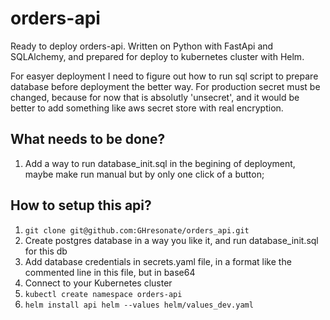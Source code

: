 # orders-api
Ready to deploy orders-api. Written on Python with FastApi and SQLAlchemy, and prepared for deploy to kubernetes cluster with Helm.

For easyer deployment I need to figure out how to run sql script to prepare database before deployment the better way.
For production secret must be changed, because for now that is absolutly 'unsecret', and it would be better to add something like aws secret store with real encryption.
## What needs to be done?
1) Add a way to run database_init.sql in the begining of deployment, maybe make run manual but by only one click of a button;

## How to setup this api?
1) ```git clone git@github.com:GHresonate/orders_api.git```
2) Create postgres database in a way you like it, and run database_init.sql for this db
3) Add database credentials in secrets.yaml file, in a format like the commented line in this file, but in base64
4) Connect to your Kubernetes cluster
5) ```kubectl create namespace orders-api```
6) ```helm install api helm --values helm/values_dev.yaml```
